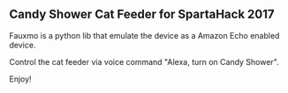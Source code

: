 ## Candy Shower Cat Feeder for SpartaHack 2017

Fauxmo is a python lib that emulate the device as a Amazon Echo enabled device.

Control the cat feeder via voice command "Alexa, turn on Candy Shower".

Enjoy!